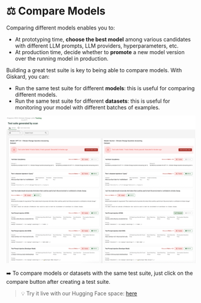# ⚖️ Compare Models

Comparing different models enables you to:
* At prototyping time, **choose the best model** among various candidates with different LLM prompts, LLM providers, hyperparameters, etc.
* At production time, decide whether to **promote** a new model version over the running model in production.

Building a great test suite is key to being able to compare models. With Giskard, you can:
* Run the same test suite for different **models**: this is useful for comparing different models.
* Run the same test suite for different **datasets**: this is useful for monitoring your model with different batches of examples.

![Comparison](../../assets/comparison.png)

➡️ To compare models or datasets with the same test suite, just click on the compare button after creating a test suite.

> 💡 Try it live with our Hugging Face space: [here](https://giskardai-giskard.hf.space/main/projects)